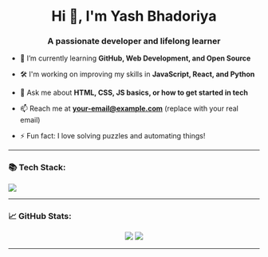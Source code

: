 <h1 align="center">Hi 👋, I'm Yash Bhadoriya</h1>
<h3 align="center">A passionate developer and lifelong learner</h3>

- 🌱 I’m currently learning **GitHub, Web Development, and Open Source**

- 🛠️ I'm working on improving my skills in **JavaScript, React, and Python**

- 💬 Ask me about **HTML, CSS, JS basics, or how to get started in tech**

- 📫 Reach me at **your-email@example.com** (replace with your real email)

- ⚡ Fun fact: I love solving puzzles and automating things!

---

### 📚 Tech Stack:
<p>
  <img src="https://skillicons.dev/icons?i=html,css,js,python,react,nodejs,git,github" />
</p>

---

### 📈 GitHub Stats:
<p align="center">
  <img src="https://github-readme-stats.vercel.app/api?username=YashBhadoriya&show_icons=true&theme=tokyonight" />
  <img src="https://github-readme-streak-stats.herokuapp.com/?user=YashBhadoriya&theme=tokyonight" />
</p>

---

